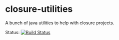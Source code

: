 closure-utilities
=================

A bunch of java utilities to help with closure projects.

Status: [![Build Status](https://travis-ci.org/StefanLiebenberg/closure-utilities.png?branch=master)](https://travis-ci.org/StefanLiebenberg/closure-utilities)

